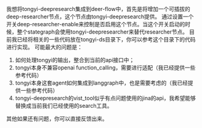 我想将tongyi-deepresearch集成到deer-flow中，首先是将增加一个可插拔的deep-researcher节点，这个节点由tongyi-deepresearch提供。
通过设置一个开关deep-researcher-enable来控制是否启用这个节点。当这个开关启动的时候，整个stategraph会使用tongyi-deepresearcher来替代researcher节点。
目前我已经将相关的一些代码放在tongyi-ds目录下，你可以参考这个目录下的代码进行实现。
可能最大的问题是：

1. 如何处理tongyi的输出，整合到当前的api接口中；
2. tongyi本身不兼容openai function_calling，需要进行适配（我已经提供一些参考代码）
3. tongyi本身这套agent如何集成到langgraph中，也是需要考虑的（我已经提供一些参考代码）
4. tongyi-deepresearch的vist_tool似乎有点问题使用的jina的api，我希望能够替换成当前我们已经使用的search工具。

其他如果还有问题，你可以直接反馈出来。
